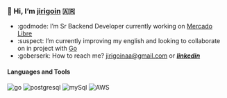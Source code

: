 ### 👋 Hi, I’m [jirigoin](https://www.linkedin.com/in/juan-ignacio-irigoin/) 🇦🇷


* :godmode: I’m Sr Backend Developer currently working on [Mercado Libre](https://www.mercadolibre.com)
* :suspect: I’m currently improving my english and looking to collaborate on in project with [Go](https://golang.org/) 
* :goberserk: How to reach me? jirigoinaa@gmail.com or  _**[linkedin](https://www.linkedin.com/in/juan-ignacio-irigoin/)**_

#### Languages and Tools

![go](https://icongr.am/devicon/go-original.svg?size=40&color=currentColor) ![postgresql](https://icongr.am/devicon/postgresql-original.svg?size=40&color=currentColor) ![mySql](https://icongr.am/devicon/mysql-original.svg?size=40&color=currentColor) ![AWS](https://icongr.am/devicon/amazonwebservices-plain-wordmark.svg?size=60&color=a41e1e)
